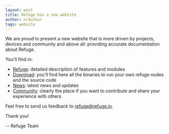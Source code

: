 ```yaml
---
layout: post
title: Refuge has a new website
author: nrdufour
tags: website
---
```


We are proud to present a new website that is more driven by projects, devices and community and above all: providing accurate documentation about Refuge.

You'll find in:

+ [Refuge](/details): detailed description of features and modules
+ [Download](/download): you'll find here all the binaries to run your own refuge nodes and the source code
+ [News](/news): latest news and updates
+ [Community](/community): clearly the place if you want to contribute and share your experience with others

Feel free to send us feedback to [refuge@refuge.io](mailto:refuge@refuge.io).

Thank you!

-- Refuge Team

